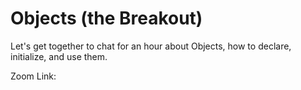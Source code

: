 
# Objects (the Breakout)

Let's get together to chat for an hour about Objects, how to declare, initialize, and use them.

Zoom Link: 